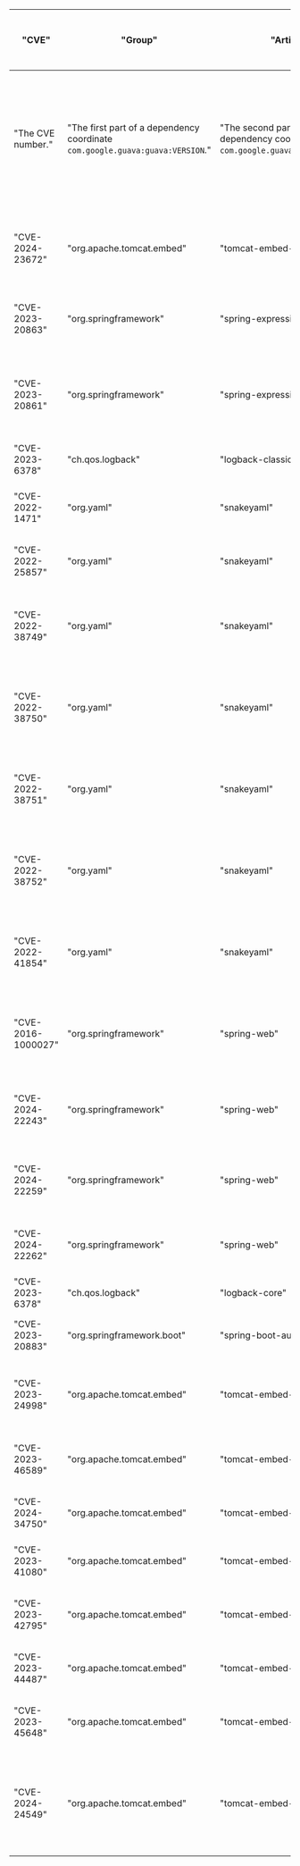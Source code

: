 | "CVE" | "Group" | "Artifact" | "Version" | "Fixed in version" | "Fixable with version update only" | "Summary" | "Base score" | "Depth" | "CWEs" |
| --- | --- | --- | --- | --- | --- | --- | --- | --- | --- |
| "The CVE number." | "The first part of a dependency coordinate `com.google.guava:guava:VERSION`." | "The second part of a dependency coordinate `com.google.guava:guava:VERSION`." | "The resolved version." | "The minimum version that is no longer vulnerable." | "Whether the vulnerability is likely to be fixed by increasing the dependency version only | with no code modifications required. This is a heuristic which assumes that the dependency is accurately versioned according to [semver](https://semver.org/)." | "The summary of the CVE." | "The calculated base score." | "Zero for direct dependencies." |
| "CVE-2024-23672" | "org.apache.tomcat.embed" | "tomcat-embed-websocket" | "9.0.69" | "9.0.86" | "false" | "Denial of Service via incomplete cleanup vulnerability in Apache Tomcat" | "MODERATE" | "2" | "CWE-459" |
| "CVE-2023-20863" | "org.springframework" | "spring-expression" | "5.3.24" | "5.3.27" | "false" | "Spring Framework vulnerable to denial of service" | "HIGH" | "2" | "CWE-400;CWE-770;CWE-917" |
| "CVE-2023-20861" | "org.springframework" | "spring-expression" | "5.3.24" | "5.3.26" | "false" | "Spring Framework vulnerable to denial of service via specially crafted SpEL expression" | "MODERATE" | "2" | "CWE-917" |
| "CVE-2023-6378" | "ch.qos.logback" | "logback-classic" | "1.2.11" | "1.2.13" | "false" | "logback serialization vulnerability" | "HIGH" | "3" | "CWE-502" |
| "CVE-2022-1471" | "org.yaml" | "snakeyaml" | "1.30" | "2.0" | "false" | "SnakeYaml Constructor Deserialization Remote Code Execution" | "HIGH" | "2" | "CWE-20;CWE-502" |
| "CVE-2022-25857" | "org.yaml" | "snakeyaml" | "1.30" | "1.31" | "false" | "Uncontrolled Resource Consumption in snakeyaml" | "HIGH" | "2" | "CWE-400;CWE-776" |
| "CVE-2022-38749" | "org.yaml" | "snakeyaml" | "1.30" | "1.31" | "false" | "snakeYAML before 1.31 vulnerable to Denial of Service due to Out-of-bounds Write" | "MODERATE" | "2" | "CWE-121;CWE-787" |
| "CVE-2022-38750" | "org.yaml" | "snakeyaml" | "1.30" | "1.31" | "false" | "snakeYAML before 1.31 vulnerable to Denial of Service due to Out-of-bounds Write" | "MODERATE" | "2" | "CWE-121;CWE-787" |
| "CVE-2022-38751" | "org.yaml" | "snakeyaml" | "1.30" | "1.31" | "false" | "snakeYAML before 1.31 vulnerable to Denial of Service due to Out-of-bounds Write" | "MODERATE" | "2" | "CWE-121;CWE-787" |
| "CVE-2022-38752" | "org.yaml" | "snakeyaml" | "1.30" | "1.32" | "false" | "snakeYAML before 1.32 vulnerable to Denial of Service due to Out-of-bounds Write" | "MODERATE" | "2" | "CWE-121;CWE-787" |
| "CVE-2022-41854" | "org.yaml" | "snakeyaml" | "1.30" | "1.32" | "false" | "Snakeyaml vulnerable to Stack overflow leading to denial of service" | "MODERATE" | "2" | "CWE-121;CWE-787" |
| "CVE-2016-1000027" | "org.springframework" | "spring-web" | "5.3.24" | "6.0.0" | "false" | "Pivotal Spring Framework contains unsafe Java deserialization methods" | "CRITICAL" | "1" | "CWE-502" |
| "CVE-2024-22243" | "org.springframework" | "spring-web" | "5.3.24" | "" | "false" | "Spring Web vulnerable to Open Redirect or Server Side Request Forgery" | "HIGH" | "1" | "" |
| "CVE-2024-22259" | "org.springframework" | "spring-web" | "5.3.24" | "5.3.33" | "false" | "Spring Framework URL Parsing with Host Validation Vulnerability" | "HIGH" | "1" | "CWE-601" |
| "CVE-2024-22262" | "org.springframework" | "spring-web" | "5.3.24" | "5.3.34" | "false" | "Spring Framework URL Parsing with Host Validation" | "HIGH" | "1" | "" |
| "CVE-2023-6378" | "ch.qos.logback" | "logback-core" | "1.2.11" | "1.2.13" | "false" | "logback serialization vulnerability" | "HIGH" | "4" | "CWE-502" |
| "CVE-2023-20883" | "org.springframework.boot" | "spring-boot-autoconfigure" | "2.7.6" | "2.7.12" | "false" | "Spring Boot Welcome Page Denial of Service" | "HIGH" | "2" | "CWE-400" |
| "CVE-2023-24998" | "org.apache.tomcat.embed" | "tomcat-embed-core" | "9.0.69" | "9.0.71" | "false" | "Apache Commons FileUpload denial of service vulnerability" | "HIGH" | "2" | "CWE-770" |
| "CVE-2023-46589" | "org.apache.tomcat.embed" | "tomcat-embed-core" | "9.0.69" | "9.0.83" | "false" | "Apache Tomcat Improper Input Validation vulnerability" | "HIGH" | "2" | "CWE-20;CWE-444" |
| "CVE-2024-34750" | "org.apache.tomcat.embed" | "tomcat-embed-core" | "9.0.69" | "9.0.90" | "false" | "Apache Tomcat - Denial of Service" | "HIGH" | "2" | "CWE-400;CWE-755" |
| "CVE-2023-41080" | "org.apache.tomcat.embed" | "tomcat-embed-core" | "9.0.69" | "9.0.80" | "false" | "Apache Tomcat Open Redirect vulnerability" | "MODERATE" | "2" | "CWE-601" |
| "CVE-2023-42795" | "org.apache.tomcat.embed" | "tomcat-embed-core" | "9.0.69" | "9.0.81" | "false" | "Apache Tomcat Incomplete Cleanup vulnerability" | "MODERATE" | "2" | "CWE-459" |
| "CVE-2023-44487" | "org.apache.tomcat.embed" | "tomcat-embed-core" | "9.0.69" | "9.0.81" | "false" | "HTTP/2 Stream Cancellation Attack" | "MODERATE" | "2" | "CWE-400" |
| "CVE-2023-45648" | "org.apache.tomcat.embed" | "tomcat-embed-core" | "9.0.69" | "9.0.81" | "false" | "Apache Tomcat Improper Input Validation vulnerability" | "MODERATE" | "2" | "CWE-20" |
| "CVE-2024-24549" | "org.apache.tomcat.embed" | "tomcat-embed-core" | "9.0.69" | "9.0.86" | "false" | "Apache Tomcat Denial of Service due to improper input validation vulnerability for HTTP/2 requests" | "MODERATE" | "2" | "CWE-20" |
